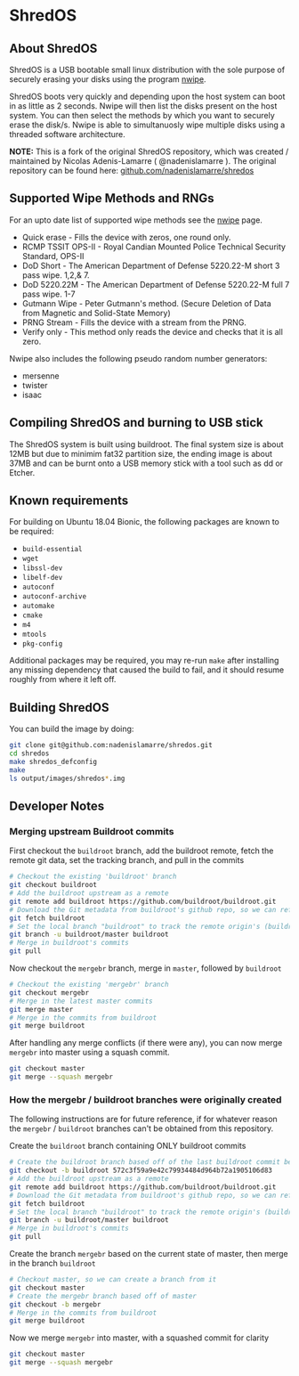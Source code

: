 # ShredOS

## About ShredOS

ShredOS is a USB bootable small linux distribution with the sole purpose of securely erasing your
disks using the program [nwipe](https://github.com/martijnvanbrummelen/nwipe).

ShredOS boots very quickly and depending upon the host system can boot in as little
as 2 seconds. Nwipe will then list the disks present on the host system. You can then
select the methods by which you want to securely erase the disk/s. Nwipe is able to
simultanuosly wipe multiple disks using a threaded software architecture.

**NOTE:** This is a fork of the original ShredOS repository, which was created / maintained
by Nicolas Adenis-Lamarre ( @nadenislamarre ). The original repository can be
found here: [github.com/nadenislamarre/shredos](https://github.com/nadenislamarre/shredos)

## Supported Wipe Methods and RNGs

For an upto date list of supported wipe methods see the [nwipe](https://github.com/martijnvanbrummelen/nwipe) page.

* Quick erase        - Fills the device with zeros, one round only.
* RCMP TSSIT OPS-II  - Royal Candian Mounted Police Technical Security Standard, OPS-II
* DoD Short          - The American Department of Defense 5220.22-M short 3 pass wipe. 1,2,& 7.
* DoD 5220.22M       - The American Department of Defense 5220.22-M full 7 pass wipe. 1-7
* Gutmann Wipe       - Peter Gutmann's method. (Secure Deletion of Data from Magnetic and Solid-State Memory)
* PRNG Stream        - Fills the device with a stream from the PRNG.
* Verify only        - This method only reads the device and checks that it is all zero.

Nwipe also includes the following pseudo random number generators:

* mersenne
* twister
* isaac

## Compiling ShredOS and burning to USB stick

The ShredOS system is built using buildroot.
The final system size is about 12MB but due to minimim fat32 partition size, the ending image is about
37MB and can be burnt onto a USB memory stick with a tool such as dd or Etcher.

## Known requirements

For building on Ubuntu 18.04 Bionic, the following packages are known to be required:

* `build-essential`
* `wget`
* `libssl-dev`
* `libelf-dev`
* `autoconf`
* `autoconf-archive`
* `automake`
* `cmake`
* `m4`
* `mtools`
* `pkg-config`


Additional packages may be required, you may re-run `make` after installing any missing dependency that caused
the build to fail, and it should resume roughly from where it left off.

## Building ShredOS

You can build the image by doing:

```sh
git clone git@github.com:nadenislamarre/shredos.git
cd shredos
make shredos_defconfig
make
ls output/images/shredos*.img
```

## Developer Notes

### Merging upstream Buildroot commits

First checkout the `buildroot` branch, add the buildroot remote, fetch the remote git data, set the tracking branch,
and pull in the commits

```sh
# Checkout the existing 'buildroot' branch
git checkout buildroot
# Add the buildroot upstream as a remote
git remote add buildroot https://github.com/buildroot/buildroot.git
# Download the Git metadata from buildroot's github repo, so we can reference their branches and tags
git fetch buildroot
# Set the local branch "buildroot" to track the remote origin's (buildroot/buildroot.git) branch "master"
git branch -u buildroot/master buildroot
# Merge in buildroot's commits
git pull
```

Now checkout the `mergebr` branch, merge in `master`, followed by `buildroot`

```sh
# Checkout the existing 'mergebr' branch
git checkout mergebr
# Merge in the latest master commits
git merge master
# Merge in the commits from buildroot
git merge buildroot
```

After handling any merge conflicts (if there were any), you can now merge `mergebr` into master using a squash commit.

```sh
git checkout master
git merge --squash mergebr
```

### How the mergebr / buildroot branches were originally created

The following instructions are for future reference, if for whatever reason the `mergebr` / `buildroot` branches can't be
obtained from this repository.

Create the `buildroot` branch containing ONLY buildroot commits

```sh
# Create the buildroot branch based off of the last buildroot commit before this repo started committing on top of it
git checkout -b buildroot 572c3f59a9e42c79934484d964b72a1905106d83
# Add the buildroot upstream as a remote
git remote add buildroot https://github.com/buildroot/buildroot.git
# Download the Git metadata from buildroot's github repo, so we can reference their branches and tags
git fetch buildroot
# Set the local branch "buildroot" to track the remote origin's (buildroot/buildroot.git) branch "master"
git branch -u buildroot/master buildroot
# Merge in buildroot's commits
git pull
```

Create the branch `mergebr` based on the current state of master, then merge in the branch `buildroot`

```sh
# Checkout master, so we can create a branch from it
git checkout master
# Create the mergebr branch based off of master
git checkout -b mergebr
# Merge in the commits from buildroot
git merge buildroot
```

Now we merge `mergebr` into master, with a squashed commit for clarity

```sh
git checkout master
git merge --squash mergebr
```
